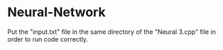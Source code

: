 # Neural-Network
Put the "input.txt" file in the same directory of the "Neural 3.cpp" file in order to run code correctly.

